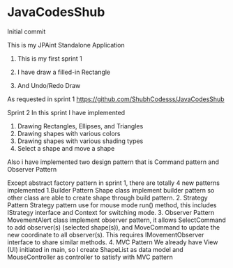 # JavaCodesShub
Initial commit

This is my JPAint Standalone Application

1. This is my first sprint 1

2. I have draw a filled-in Rectangle

3. And Undo/Redo Draw

As requested in sprint 1
https://github.com/ShubhCodesss/JavaCodesShub


Sprint 2
In this sprint I have implemented 
1. Drawing Rectangles, Ellipses, and Triangles
2. Drawing shapes with various colors
3. Drawing shapes with various shading types
4. Select a shape and move a shape

Also i have implemented two design pattern that is Command pattern and Observer Pattern

Except abstract factory pattern in sprint 1, there are totally 4 new patterns implemented
1.Builder Pattern
Shape class implement builder pattern so other class are able to create shape through build pattern.
2. Strategy Pattern
Strategy pattern use for mouse mode run() method, this includes IStrategy interface and Context for switching mode.
3. Observer Pattern
MovementAlert class implement observer pattern, it allows SelectCommand to add observer(s) (selected shape(s)), and MoveCommand to update the new coordinate to all observer(s). This requires IMovementObserver interface to share similar methods.
4. MVC Pattern
We already have View (UI) initiated in main, so I create ShapeList as data model and MouseController as controller to satisfy with MVC pattern
